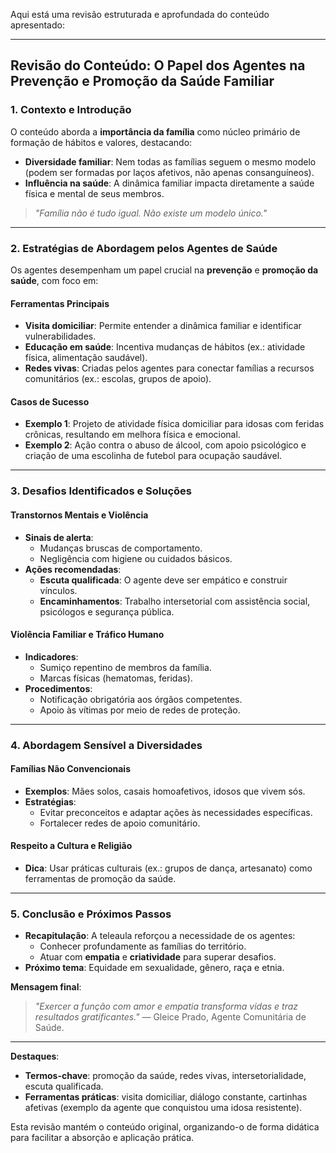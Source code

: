 Aqui está uma revisão estruturada e aprofundada do conteúdo apresentado:

---

## **Revisão do Conteúdo: O Papel dos Agentes na Prevenção e Promoção da Saúde Familiar**

### **1. Contexto e Introdução**  
O conteúdo aborda a **importância da família** como núcleo primário de formação de hábitos e valores, destacando:  
- **Diversidade familiar**: Nem todas as famílias seguem o mesmo modelo (podem ser formadas por laços afetivos, não apenas consanguíneos).  
- **Influência na saúde**: A dinâmica familiar impacta diretamente a saúde física e mental de seus membros.  

> *"Família não é tudo igual. Não existe um modelo único."*  

---

### **2. Estratégias de Abordagem pelos Agentes de Saúde**  
Os agentes desempenham um papel crucial na **prevenção** e **promoção da saúde**, com foco em:  
#### **Ferramentas Principais**  
- **Visita domiciliar**: Permite entender a dinâmica familiar e identificar vulnerabilidades.  
- **Educação em saúde**: Incentiva mudanças de hábitos (ex.: atividade física, alimentação saudável).  
- **Redes vivas**: Criadas pelos agentes para conectar famílias a recursos comunitários (ex.: escolas, grupos de apoio).  

#### **Casos de Sucesso**  
- **Exemplo 1**: Projeto de atividade física domiciliar para idosas com feridas crônicas, resultando em melhora física e emocional.  
- **Exemplo 2**: Ação contra o abuso de álcool, com apoio psicológico e criação de uma escolinha de futebol para ocupação saudável.  

---

### **3. Desafios Identificados e Soluções**  
#### **Transtornos Mentais e Violência**  
- **Sinais de alerta**:  
  - Mudanças bruscas de comportamento.  
  - Negligência com higiene ou cuidados básicos.  
- **Ações recomendadas**:  
  - **Escuta qualificada**: O agente deve ser empático e construir vínculos.  
  - **Encaminhamentos**: Trabalho intersetorial com assistência social, psicólogos e segurança pública.  

#### **Violência Familiar e Tráfico Humano**  
- **Indicadores**:  
  - Sumiço repentino de membros da família.  
  - Marcas físicas (hematomas, feridas).  
- **Procedimentos**:  
  - Notificação obrigatória aos órgãos competentes.  
  - Apoio às vítimas por meio de redes de proteção.  

---

### **4. Abordagem Sensível a Diversidades**  
#### **Famílias Não Convencionais**  
- **Exemplos**: Mães solos, casais homoafetivos, idosos que vivem sós.  
- **Estratégias**:  
  - Evitar preconceitos e adaptar ações às necessidades específicas.  
  - Fortalecer redes de apoio comunitário.  

#### **Respeito a Cultura e Religião**  
- **Dica**: Usar práticas culturais (ex.: grupos de dança, artesanato) como ferramentas de promoção da saúde.  

---

### **5. Conclusão e Próximos Passos**  
- **Recapitulação**: A teleaula reforçou a necessidade de os agentes:  
  - Conhecer profundamente as famílias do território.  
  - Atuar com **empatia** e **criatividade** para superar desafios.  
- **Próximo tema**: Equidade em sexualidade, gênero, raça e etnia.  

**Mensagem final**:  
> *"Exercer a função com amor e empatia transforma vidas e traz resultados gratificantes."* — Gleice Prado, Agente Comunitária de Saúde.  

---

**Destaques**:  
- **Termos-chave**: promoção da saúde, redes vivas, intersetorialidade, escuta qualificada.  
- **Ferramentas práticas**: visita domiciliar, diálogo constante, cartinhas afetivas (exemplo da agente que conquistou uma idosa resistente).  

Esta revisão mantém o conteúdo original, organizando-o de forma didática para facilitar a absorção e aplicação prática.